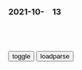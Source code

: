 ### 2021-10-　13

```note
```

<table id="tbc" style="white-space:pre-wrap">
</table>
<button onclick="toggleb()">toggle</button>
<button onclick="loadparse()">loadparse</button>
<br>
<!-- 🌸<br>🍅-　-🍑<hr>🍀 --> <textarea rows="30" cols="100" style="display: none" id="tar">

捧杀的“魔咒”，还是在易烊千玺身上应验了
https://mbd.baidu.com/newspage/data/landingsuper?context=%7B%22nid%22%3A%22news_8861350810877790183%22%7D

郭德纲曾给郭麒麟的成年寄语中，这样写道。

有人夸你，别信；有人骂你，别听。

https://pics7.baidu.com/feed/e850352ac65c1038c43471744f19d01ab17e89d4.jpeg?token=f414185e2fc6f167b84b130266273ba4

2021/10/13下午10:36:11

野生麋鹿戴了2年的轮胎被取下，网友：咋戴上去的？
https://mbd.baidu.com/newspage/data/landingsuper?context=%7B%22nid%22%3A%22news_9606737991509804264%22%7D

2021/10/13下午10:13:01

何不食肉糜？禁摩禁电百x出门成难题，专家：买台汽车就好了_腾讯新闻
https://new.qq.com/omn/20191114/20191114A0I2EC00.html?pc

2021/10/13下午5:11:57

专家：美g所谓“开放sh”无法真正保证mz安全
https://m.gmw.cn/baijia/2021-10/12/35226781.html

2021/10/13下午5:06:18

世界只有两名男人幸存 每天以泪洗面,影视,犯罪片,好看视频
https://haokan.baidu.com/v?vid=14531220251720093436&tab=

渐渐地通过不断地研究发现，男人其实也设么作用。

国王从小给他们洗脑，说男人是不卫生的生物。

国王
是男扮女装，在四岁时被母亲伪装成女儿抚养长大。
他不敢暴露自己的身份，也不敢让大家知道核辐射已经消失。

2021/10/13下午3:14:33

男人持枪打劫医院，竟为了让医生取出自己心脏,影视,犯罪片,好看视频
https://haokan.baidu.com/v?vid=8147527463455398732&tab=

要做一个言出必行的人。你要努力赚钱，别跟你爸爸一样失败。

原来从一开始，他的枪都是空弹。他挟持医院就没想过伤害任何人。

这场事件也轰动全g，qz们纷纷游x示w，抵制那些不良的医疗体z，最终导致新医疗法的诞生。

2021/10/13下午3:04:19

17岁骗取银行400多万美刀，美国史上最成功的骗子（上）,影视,犯罪片,好看视频
https://haokan.baidu.com/v?vid=11275403023575373406&tab=

2021/10/13下午2:58:49

公司大楼被封闭8小时，一切犯罪行为都被允许《大骚乱》,影视,犯罪片,好看视频
https://haokan.baidu.com/v?vid=6094985555728526709&sfrom=baidu-feed

他们和黑人上司针锋相对，一边要推翻暴z，一边要维护t治。两边打得不可开交。

这秘书已经被大老板收买，有权力在必要的时候牺牲黑人上司。可怜这个忠心耿耿的家伙被卖了，还帮忙数钱。

果然是一炮泯恩仇。在贤者时间里，两个人成了亲密无间的战友。可能是这样做给了他们灵感吧。

在8小时即将结束的末尾，小职员终于把大老板推下了顶层高楼。
接下来召开董事会，大家决定CEO的位置就由德里克来做。

但他竟然不稀罕，打打杀杀一天之后他终于看清了职场的本质，那是一个自上而下的丛林，不适合他这种人。

最后德里克和珍妮都辞职了，他们开了一家美术工作室，过上了平淡的日子。

人性有时候就是这样，在t治力量面前畏首畏尾。现实中一份工作毕竟包含了太多东西，很难像影片里这么洒脱地去抗争。

面对劳动剥削，你有q说一个不字。

2021/10/13下午2:36:43

主人到饭点架锅生火做饭，小猪竟在一旁帮忙添柴：自己炖自己？,搞笑,萌宠,好看视频
https://haokan.baidu.com/v?vid=7296764514273636670&sfrom=baidu-feed

2021/10/27 下午1:27:36

不对啊，你和我打的时候没有这么弱啊,动漫,日本动漫,好看视频
https://haokan.baidu.com/v?vid=4912131697932733853

而小猪似乎有点兴奋，满怀期待自己被杀。

2021/10/28 上午11:20:50

飞虎：日j冒充我j说zg话，不料女战士突然说日语，这下精彩了,影视,战争片,好看视频
https://haokan.baidu.com/v?vid=3252313352307637955&sfrom=baidu-feed

2021/10/13下午2:35:37

长期关灯摸黑玩手机，21岁女孩得了白内障
https://mbd.baidu.com/newspage/data/landingsuper?context=%7B%22nid%22%3A%22news_8420785624071915858%22%7D

2021/10/13下午1:22:32

《黑客帝国3》：上映17年，有人仍未看懂，却依然是最好的科幻片_哔哩哔哩_bilibili
https://www.bilibili.com/video/BV1pi4y1V7st

2021/10/13上午11:33:13

僵尸：就让我咬一下下吧,动漫漫画,动漫漫画,好看视频
https://haokan.baidu.com/v?vid=4142418738491288963&sfrom=baidu-feed

2021/10/13上午11:21:17

一个男人从来没跟你聊过这“两个字”，说明他并没有那么爱你
https://mbd.baidu.com/newspage/data&n_type=0&p_from=1

2021/10/13上午11:11:35

百度百科_V百科_长平：秦赵国运之战
https://baike.baidu.com/vbaike/%E9%95%BF%E5%B9%B3%EF%BC%9A%E7%A7%A6%E8%B5%B5%E5%9B%BD%E8%BF%90%E4%B9%8B%E6%88%98/85313

https://bkimg.cdn.bcebos.com/pic/32fa828ba61ea8d3fd1f41db0e5a274e251f94caf296

https://bkimg.cdn.bcebos.com/pic/9f510fb30f2442a7d933fe4b4813ba4bd11372f0a487?x-bce-process=image/crop,x_0,y_7220,w_730,h_1000/format,f_auto

2021/10/13上午11:04:48

胃病这些事，医生不会告告诉你，但你得知道
https://643108e7617ef.cdn.sohucs.com/a673cecc040f4785b4748ea0a62a0d5f.jpg

纪晓岚：百万银子修忠义词，和珅到地方一看，差点没被气死,影视,历史片,好看视频
https://haokan.baidu.com/v?vid=7972102835001818302&tab=

一百万两，就整这么一破破烂烂的忠义祠。你斩首，我流放，那都是跑不了的。

2021/10/13上午10:43:47

纪晓岚：纪晓岚为解药，拿和珅名头吓唬老板，旁边和珅都听懵了,影视,宫廷片,好看视频
https://haokan.baidu.com/v?vid=18040710968840321668&sfrom=baidu-feed

我说老板，你别敬酒不吃吃罚酒。
你知道他是谁吗，他是和珅和大人，他可不像我纪晓岚这么好说话。
他杀你全家，让你鸡死狗亡，他烧你的店。他要坏起来，他不是个人。

给给给。

2021/10/13上午10:32:02

如期而至的投名状：蚂蚁金服花呗纳入y行征信系统
https://baijiahao.baidu.com/s?id=1711613234779320177&wfr=spider&for=pc

2021/10/13上午10:48:48

把阿里腾讯旗下的征信机构都“收”了的“信联”到底是什么来头？
https://www.sohu.com/a/225825599_123964

2021/10/13上午10:39:13

</textarea> <!-- 🍀<br>🍑-　-🍅<hr>🌸 -->

```tip
```

<script src="https://cdn.jsdelivr.net/npm/jquery@3.5.1/dist/jquery.min.js"></script>

<link rel="stylesheet" href="https://cdn.jsdelivr.net/gh/fancyapps/fancybox@3.5.7/dist/jquery.fancybox.min.css" />
<script src="https://cdn.jsdelivr.net/gh/fancyapps/fancybox@3.5.7/dist/jquery.fancybox.min.js"></script>

<script type="text/javascript">

var __urlRegex = /(\b(https?|ftp|file):\/\/[-A-Z0-9+&@#\/%?=~_|!:,.;]*[-A-Z0-9+&@#\/%=~_|])/ig;
var __imgRegex = /\.(?:jpe?g|gif|png)$/i;

loadparse();

function parseURL($string){

    var exp = __urlRegex;
    return $string.replace(exp,function(match){
            __imgRegex.lastIndex=0;
            if(__imgRegex.test(match)){
                return '<a data-fancybox="gallery" href="' + match.replace("/p=700", "")
                 + '"><img src="' + match.replace("/p=700", "/p=160x200")+'" width="64"></a>';
            }
            else{
                return '<a href="' + match + '" target="_blank">' + match + '</a>';
            }
        }
    );
}

function loadparse() {
  tbc.innerHTML = parseURL(tar.value);
}

function toggleb() {
  var x = document.getElementById("tar");
  if (x.style.display === "none") {
    x.style.display = "";
  } else {
    x.style.display = "none";
  }
}

</script>
